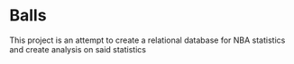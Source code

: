 # Balls

This project is an attempt to create a relational database for NBA statistics and create analysis on said statistics